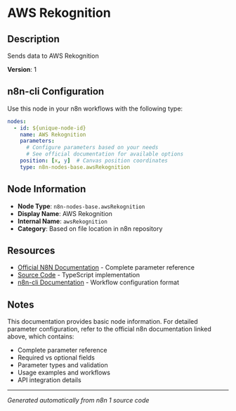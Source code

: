 # AWS Rekognition

## Description

Sends data to AWS Rekognition

**Version**: 1

## n8n-cli Configuration

Use this node in your n8n workflows with the following type:

```yaml
nodes:
  - id: ${unique-node-id}
    name: AWS Rekognition
    parameters:
      # Configure parameters based on your needs
      # See official documentation for available options
    position: [x, y]  # Canvas position coordinates
    type: n8n-nodes-base.awsRekognition
```

## Node Information

- **Node Type**: `n8n-nodes-base.awsRekognition`
- **Display Name**: AWS Rekognition
- **Internal Name**: `awsRekognition`
- **Category**: Based on file location in n8n repository

## Resources

- [Official N8N Documentation](https://docs.n8n.io/integrations/builtin/app-nodes/n8n-nodes-base.awsrekognition/) - Complete parameter reference
- [Source Code](https://github.com/n8n-io/n8n/blob/master/packages/nodes-base/nodes/Aws/Rekognition/AwsRekognition.node.ts) - TypeScript implementation
- [n8n-cli Documentation](https://github.com/edenreich/n8n-cli) - Workflow configuration format

## Notes

This documentation provides basic node information. For detailed parameter configuration, 
refer to the official n8n documentation linked above, which contains:

- Complete parameter reference
- Required vs optional fields
- Parameter types and validation
- Usage examples and workflows
- API integration details

---
*Generated automatically from n8n 1 source code*

